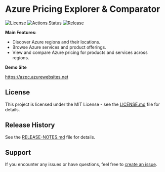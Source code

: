 # Azure Pricing Explorer & Comparator

[![License](https://img.shields.io/badge/license-MIT-blue.svg)](https://opensource.org/licenses/MIT)
[![Actions Status](https://github.com/btnguyen2k/AzPC/workflows/ci/badge.svg)](https://github.com/btnguyen2k/AzPC/actions)
[![Release](https://img.shields.io/github/release/btnguyen2k/AzPC.svg?style=flat-square)](RELEASE-NOTES.md)

**Main Features:**

- Discover Azure regions and their locations.
- Browse Azure services and product offerings.
- View and compare Azure pricing for products and services across regions.

**Demo Site**

https://azpc.azurewebsites.net

## License

This project is licensed under the MIT License - see the [LICENSE.md](LICENSE.md) file for details.

## Release History

See the [RELEASE-NOTES.md](RELEASE-NOTES.md) file for details.

## Support

If you encounter any issues or have questions, feel free to [create an issue](https://github.com/btnguyen2k/azpc/issues).
